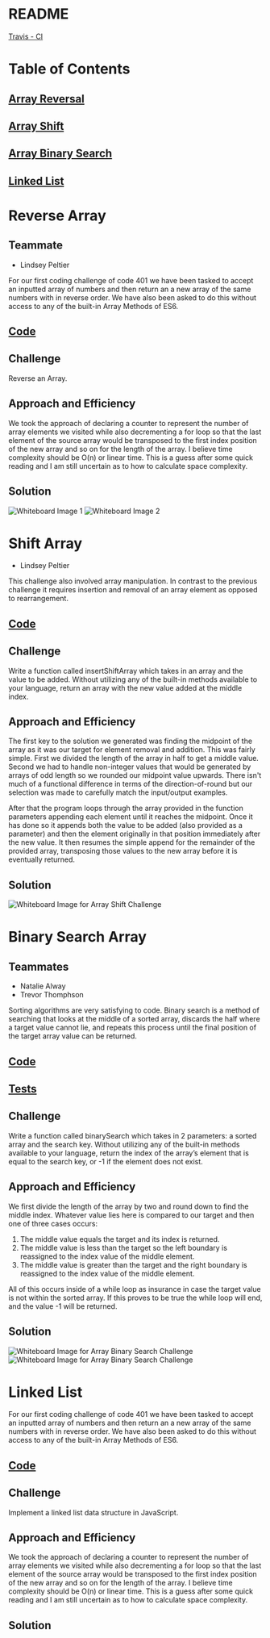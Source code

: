 # README
<!-- TODO: Split readme into modules -->
[Travis - CI](https://travis-ci.com/pseudotsuga-401-advanced-javascript/data-structures-and-algorithms)

# Table of Contents

## [Array Reversal](#Reverse-Array)
## [Array Shift](#Shift-Array)
## [Array Binary Search](#Binary-Search-Array)
## [Linked List](#Linked-List)

# Reverse Array

## Teammate

- Lindsey Peltier

For our first coding challenge of code 401 we have been tasked to accept an inputted array of numbers and then return an a new array of the same numbers with in reverse order. We have also been asked to do this without access to any of the built-in Array Methods of ES6. 

## [Code](./challenges/ArrayReverse/array-reverse.js)

## Challenge

Reverse an Array.

## Approach and Efficiency 

We took the approach of declaring a counter to represent the number of array elements we visited while also decrementing a for loop so that the last element of the source array would be transposed to the first index position of the new array and so on for the length of the array. I believe time complexity should be O(n) or linear time. This is a guess after some quick reading and I am still uncertain as to how to calculate space complexity.  

## Solution

![Whiteboard Image 1](./assets/arrayreverse-whiteboard.jpg)
![Whiteboard Image 2](./assets/arrayreverse-whiteboard2.jpg)


# Shift Array

- Lindsey Peltier

This challenge also involved array manipulation. In contrast to the previous challenge it requires insertion and removal of an array element as opposed to rearrangement. 

## [Code](./challenges/ArrayShift/array-shift.js)

## Challenge

Write a function called insertShiftArray which takes in an array and the value to be added. Without utilizing any of the built-in methods available to your language, return an array with the new value added at the middle index.

## Approach and Efficiency 

The first key to the solution we generated was finding the midpoint of the array as it was our target for element removal and addition. This was fairly simple. First we divided the length of the array in half to get a middle value. Second we had to handle non-integer values that would be generated by arrays of odd length so we rounded our midpoint value upwards. There isn't much of a functional difference in terms of the direction-of-round but our selection was made to carefully match the input/output examples.

After that the program loops through the array provided in the function parameters appending each element until it reaches the midpoint. Once it has done so it appends both the value to be added (also provided as a parameter) and then the element originally in that position immediately after the new value. It then resumes the simple append for the remainder of the provided array, transposing those values to the new array before it is eventually returned. 

## Solution

![Whiteboard Image for Array Shift Challenge](assets/arrayshift-whiteboard.jpg)

# Binary Search Array

## Teammates

- Natalie Alway
- Trevor Thomphson

Sorting algorithms are very satisfying to code. Binary search is a method of searching that looks at the middle of a sorted array, discards the half where a target value cannot lie, and repeats this process until the final position of the target array value can be returned. 

## [Code](./challenges/ArrayBinarySearch/array-binary-search.js)
## [Tests](./__tests__/array-binary-search.test.js)

## Challenge

Write a function called binarySearch which takes in 2 parameters: a sorted array and the search key. Without utilizing any of the built-in methods available to your language, return the index of the array’s element that is equal to the search key, or -1 if the element does not exist.

## Approach and Efficiency 

We first divide the length of the array by two and round down to find the middle index. Whatever value lies here is compared to our target and then one of three cases occurs:
1. The middle value equals the target and its index is returned.
2. The middle value is less than the target so the left boundary is reassigned to the index value of the middle element. 
3. The middle value is greater than the target and the right boundary is reassigned to the index value of the middle element.

All of this occurs inside of a while loop as insurance in case the target value is not within the sorted array. If this proves to be true the while loop will end, and the value -1 will be returned.

## Solution

![Whiteboard Image for Array Binary Search Challenge](./assets/array-binary-sort-1.jpg)
![Whiteboard Image for Array Binary Search Challenge](./assets/array-binary-sort-2.jpg)

# Linked List

<!-- TODO: Update -->
For our first coding challenge of code 401 we have been tasked to accept an inputted array of numbers and then return an a new array of the same numbers with in reverse order. We have also been asked to do this without access to any of the built-in Array Methods of ES6. 

## [Code](./challenges/linkedList/linked-list.js)

## Challenge

Implement a linked list data structure in JavaScript. 

## Approach and Efficiency 
<!-- TODO: Update for linked lists-->
We took the approach of declaring a counter to represent the number of array elements we visited while also decrementing a for loop so that the last element of the source array would be transposed to the first index position of the new array and so on for the length of the array. I believe time complexity should be O(n) or linear time. This is a guess after some quick reading and I am still uncertain as to how to calculate space complexity.  

## Solution
<!-- TODO: Add UML Images Here -->
<!-- ![Whiteboard Image 1](./assets/arrayreverse-whiteboard.jpg) -->
<!-- ![Whiteboard Image 2](./assets/arrayreverse-whiteboard2.jpg) -->